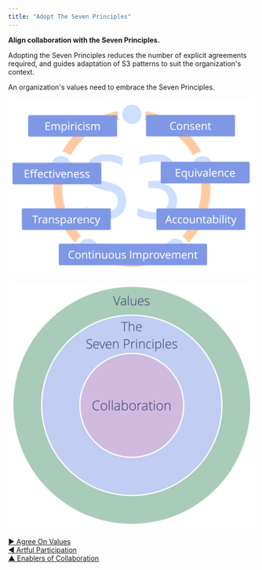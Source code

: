 ```yaml
---
title: "Adopt The Seven Principles"
---
```



**Align collaboration with the Seven Principles.**

Adopting the Seven Principles reduces the number of explicit agreements required, and guides adaptation of S3 patterns to suit the organization's context.

An organization's values need to embrace the Seven Principles.

![The Seven Principles](img/framework/s3-principles-plain.png)

![An organization's values need to embrace the Seven Principles](img/collaboration-values/values-7principles.png)


[&#9654; Agree On Values](agree-on-values.html)<br/>[&#9664; Artful Participation](artful-participation.html)<br/>[&#9650; Enablers of Collaboration](enablers-of-collaboration.html)

